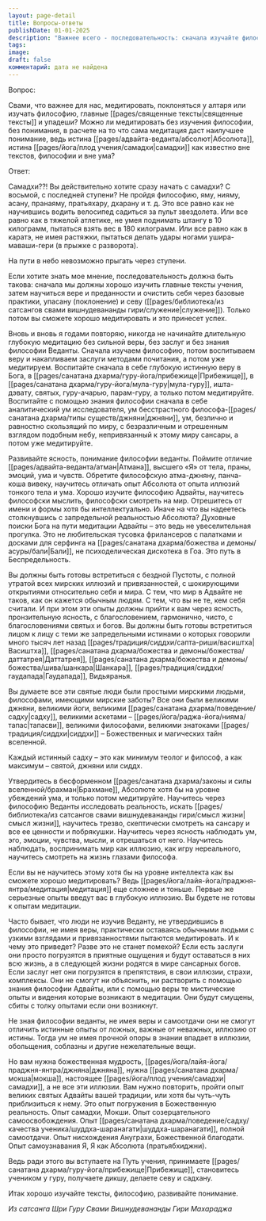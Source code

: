 ```yaml
---
layout: page-detail
title: Вопросы-ответы
publishDate: 01-01-2025
description: "Важнее всего - последовательность: сначала изучайте философию и священные тексты, затем укрепляйте веру через поклонение и служение, и только после этого переходите к глубокой медитации. Без фундамента знания и веры медитация может привести к иллюзиям и заблуждениям. Истинная медитация возможна лишь после подготовки ума и сердца."
tags: 
image: 
draft: false
комментарий: дата не найдена
---
```


Вопрос:

Свами, что важнее для нас, медитировать, поклоняться у алтаря или изучать философию, главные [[pages/священные тексты|священные тексты]] и упадеши? Можно ли медитировать без изучения философии, без понимания, в расчете на то что сама медитация даст наилучшее понимание, ведь истина [[pages/адвайта-веданта/абсолют|Абсолюта]], истина [[pages/йога/плод учения/самадхи|самадхи]] как известно вне текстов, философии и вне ума?

Ответ:

Самадхи??! Вы действительно хотите сразу начать с самадхи? С восьмой, с последней ступени? Не пройдя философию, яму, нияму, асану, пранаяму, пратьяхару, дхарану и т. д. Это все равно как не научившись водить велосипед садиться за пульт звездолета. Или все равно как в тяжелой атлетике, не умея поднимать штангу в 10 килограмм, пытаться взять вес в 180 килограмм. Или все равно как в каратэ, не имея растяжки, пытаться делать удары ногами ушира-маваши-гери (в прыжке с разворота).

На пути в небо невозможно прыгать через ступени. 

Если хотите знать мое мнение, последовательность должна быть такова: сначала мы должны хорошо изучить главные тексты учения, затем научиться вере и преданности и очистить себя через базовые практики, упасану (поклонение) и севу ([[pages/библиотека/из сатсангов свами вишнудевананды гири/служение|служение]]). Только потом вы сможете хорошо медитировать и это принесет успех.

Вновь и вновь я годами повторяю, никогда не начинайте длительную глубокую медитацию без сильной веры, без заслуг и без знания философии Веданты. Сначала изучаем философию, потом воспитываем веру и накапливаем заслуги методами почитания, а потом уже медитируем. Воспитайте сначала в себе глубокую истинную веру в Бога, в [[pages/санатана дхарма/гуру-йога/прибежище|Прибежище]], в [[pages/санатана дхарма/гуру-йога/мула-гуру|мула-гуру]], ишта-дэвату, святых, гуру-ачарью, парам-гуру, а только потом медитируйте. Воспитайте с помощью знания философии сначала в себе аналитический ум исследователя, ум бесстрастного философа-[[pages/санатана дхарма/типы существ/джняни|джняни]], ум, безлично и равностно скользящий по миру, с безразличным и отрешенным взглядом подобным небу, непривязанный к этому миру сансары, а потом уже медитируйте.

Развивайте ясность, понимание философии веданты. Поймите отличие [[pages/адвайта-веданта/атман|Атмана]], высшего «Я» от тела, праны, эмоций, ума и чувств. Обретите философскую атма-джняну, панча-коша вивеку, научитесь отличать опыт Абсолюта от опыта иллюзий тонкого тела и ума. Хорошо изучите философию Адвайты, научитесь философски мыслить, философски смотреть на мир. Отрешитесь от имени и формы хотя бы интеллектуально. Иначе на что вы надеетесь столкнувшись с запредельной реальностью Абсолюта? Духовные поиски Бога на пути медитации Адвайты – это ведь не увеселительная прогулка. Это не любительская тусовка фрилансеров с палатками и досками для серфинга на [[pages/санатана дхарма/божества и демоны/асуры/бали|Бали]], не психоделическая дискотека в Гоа. Это путь в Беспредельность.

Вы должны быть готовы встретиться с бездной Пустоты, с полной утратой всех мирских иллюзий и привязанностей, с шокирующими открытиями относительно себя и мира. С тем, что мир в Адвайте не таков, как он кажется обычным людям. С тем, что вы не те, кем себя считали. И при этом эти опыты должны прийти к вам через ясность, пронзительную ясность, с благословением, гармонично, чисто, с благословениями святых и богов. Вы должны быть готовы встретиться лицом к лицу с теми же запредельными истинами о которых говорили много тысяч лет назад [[pages/традиция/сиддхи/сапта-риши/васиштха|Васиштха]], [[pages/санатана дхарма/божества и демоны/божества/даттатрея|Даттатрея]], [[pages/санатана дхарма/божества и демоны/божества/шива/шанкара|Шанкара]], [[pages/традиция/сиддхи/гаудапада|Гаудапада]], Видьяранья.

Вы думаете все эти святые люди были простыми мирскими людьми, философами, имеющими мирские заботы? Все они были великими джняни, великими йоги, великими [[pages/санатана дхарма/поведение/садху|садху]], великими аскетами – [[pages/йога/раджа-йога/нияма/тапас|тапасви]], великими философами, великими знатоками [[pages/традиция/сиддхи|сиддхи]] – Божественных и магических тайн вселенной. 

Каждый истинный садху – это как минимум теолог и философ, а как максимум – святой, джняни или сиддх.

Утвердитесь в бесформенном [[pages/санатана дхарма/законы и силы вселенной/брахман|Брахмане]], Абсолюте хотя бы на уровне убеждений ума, и только потом медитируйте. Научитесь через философию Веданты исследовать реальность, искать [[pages/библиотека/из сатсангов свами вишнудевананды гири/смысл жизни|смысл жизни]], научитесь трезво, скептически смотреть на сансару и все ее ценности и побрякушки. Научитесь через ясность наблюдать ум, эго, эмоции, чувства, мысли, и отрешаться от него. Научитесь наблюдать, воспринимать мир как иллюзию, как игру нереального, научитесь смотреть на жизнь глазами философа. 

Если вы не научитесь этому хотя бы на уровне интеллекта как вы сможете хорошо медитировать? Ведь [[pages/йога/лайя-йога/праджня-янтра/медитация|медитация]] еще сложнее и тоньше. Первые же серьезные опыты введут вас в глубокую иллюзию. Вы будете не готовы к опытам медитации.

Часто бывает, что люди не изучив Веданту, не утвердившись в философии, не имея веры, практически оставаясь обычными людьми с узкими взглядами и привязанностями пытаются медитировать. И к чему это приведет? Разве это не станет помехой? Если есть заслуги они просто погрузятся в приятные ощущения и будут оставаться в них всю жизнь, а в следующей жизни родятся в мире сансарных богов. Если заслуг нет они погрузятся в препятствия, в свои иллюзии, страхи, комплексы. Они не смогут ни объяснить, ни растворить с помощью знания философии Адвайты, или с помощью веры те мистические опыты и видения которые возникают в медитации. Они будут смущены, сбиты с толку опытами если они возникнут.

Не зная философии веданты, не имея веры и самоотдачи они не смогут отличить истинные опыты от ложных, важные от неважных, иллюзию от истины. Тогда ум не имея прочной опоры в знании впадает в иллюзии, обольщения, соблазны и другие нежелательные вещи.

Но вам нужна божественная мудрость, [[pages/йога/лайя-йога/праджня-янтра/джняна|джняна]], нужна [[pages/санатана дхарма/мокша|мокша]], настоящее [[pages/йога/плод учения/самадхи|самадхи]], а не все эти иллюзии. Вам нужно повторить, пройти опыт великих святых Адвайты вашей традиции, или хотя бы чуть-чуть приблизиться к нему. Это опыт погружения в Божественную реальность. Опыт самадхи, Мокши. Опыт созерцательного самоосвобождения. Опыт [[pages/санатана дхарма/поведение/садху/качества ученика/шуддха-шаранагати|шуддха-шаранагати]], полной самоотдачи. Опыт нисхождения Ануграхи, Божественной благодати. Опыт самоузнавания Я, Я как Абсолюта (пратьябхиджни).

Ведь ради этого вы вступаете на Путь учения, принимаете [[pages/санатана дхарма/гуру-йога/прибежище|Прибежище]], становитесь учеником у гуру, получаете дикшу, делаете севу и садхану.

Итак хорошо изучайте тексты, философию, развивайте понимание.

*Из сатсанга Шри Гуру Свами Вишнудевананды Гири Махараджа*

